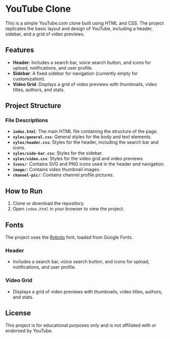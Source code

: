 # YouTube Clone

This is a simple YouTube.com clone built using HTML and CSS. The project replicates the basic layout and design of YouTube, including a header, sidebar, and a grid of video previews.

## Features

- **Header**: Includes a search bar, voice search button, and icons for upload, notifications, and user profile.
- **Sidebar**: A fixed sidebar for navigation (currently empty for customization).
- **Video Grid**: Displays a grid of video previews with thumbnails, video titles, authors, and stats.

## Project Structure


### File Descriptions

- **`index.html`**: The main HTML file containing the structure of the page.
- **`syles/general.css`**: General styles for the body and text elements.
- **`syles/header.css`**: Styles for the header, including the search bar and icons.
- **`syles/side-bar.css`**: Styles for the sidebar.
- **`syles/video.css`**: Styles for the video grid and video previews.
- **`Icons/`**: Contains SVG and PNG icons used in the header and navigation.
- **`image/`**: Contains video thumbnail images.
- **`channel-pic/`**: Contains channel profile pictures.

## How to Run

1. Clone or download the repository.
2. Open `index.html` in your browser to view the project.

## Fonts

The project uses the [Roboto](https://fonts.google.com/specimen/Roboto) font, loaded from Google Fonts.

### Header
- Includes a search bar, voice search button, and icons for upload, notifications, and user profile.

### Video Grid
- Displays a grid of video previews with thumbnails, video titles, authors, and stats.

## License

This project is for educational purposes only and is not affiliated with or endorsed by YouTube.
